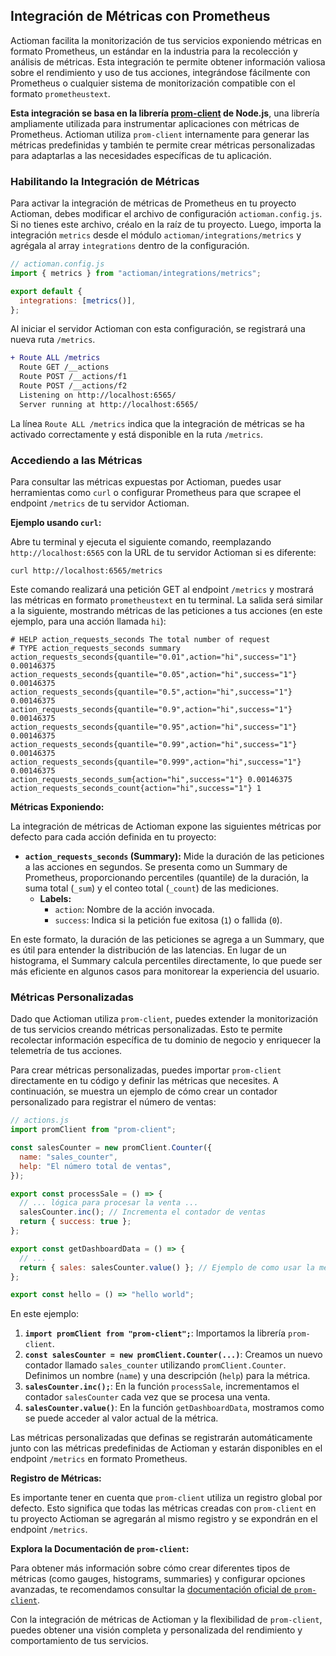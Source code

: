 ## Integración de Métricas con Prometheus

Actioman facilita la monitorización de tus servicios exponiendo métricas en formato Prometheus, un estándar en la industria para la recolección y análisis de métricas. Esta integración te permite obtener información valiosa sobre el rendimiento y uso de tus acciones, integrándose fácilmente con Prometheus o cualquier sistema de monitorización compatible con el formato `prometheustext`.

**Esta integración se basa en la librería [prom-client](https://www.npmjs.com/package/prom-client) de Node.js**, una librería ampliamente utilizada para instrumentar aplicaciones con métricas de Prometheus. Actioman utiliza `prom-client` internamente para generar las métricas predefinidas y también te permite crear métricas personalizadas para adaptarlas a las necesidades específicas de tu aplicación.

### Habilitando la Integración de Métricas

Para activar la integración de métricas de Prometheus en tu proyecto Actioman, debes modificar el archivo de configuración `actioman.config.js`. Si no tienes este archivo, créalo en la raíz de tu proyecto. Luego, importa la integración `metrics` desde el módulo `actioman/integrations/metrics` y agrégala al array `integrations` dentro de la configuración.

```js
// actioman.config.js
import { metrics } from "actioman/integrations/metrics";

export default {
  integrations: [metrics()],
};
```

Al iniciar el servidor Actioman con esta configuración, se registrará una nueva ruta `/metrics`.

```diff
+ Route ALL /metrics
  Route GET /__actions
  Route POST /__actions/f1
  Route POST /__actions/f2
  Listening on http://localhost:6565/
  Server running at http://localhost:6565/
```

La línea `Route ALL /metrics` indica que la integración de métricas se ha activado correctamente y está disponible en la ruta `/metrics`.

### Accediendo a las Métricas

Para consultar las métricas expuestas por Actioman, puedes usar herramientas como `curl` o configurar Prometheus para que scrapee el endpoint `/metrics` de tu servidor Actioman.

**Ejemplo usando `curl`:**

Abre tu terminal y ejecuta el siguiente comando, reemplazando `http://localhost:6565` con la URL de tu servidor Actioman si es diferente:

```shell
curl http://localhost:6565/metrics
```

Este comando realizará una petición GET al endpoint `/metrics` y mostrará las métricas en formato `prometheustext` en tu terminal. La salida será similar a la siguiente, mostrando métricas de las peticiones a tus acciones (en este ejemplo, para una acción llamada `hi`):

```
# HELP action_requests_seconds The total number of request
# TYPE action_requests_seconds summary
action_requests_seconds{quantile="0.01",action="hi",success="1"} 0.00146375
action_requests_seconds{quantile="0.05",action="hi",success="1"} 0.00146375
action_requests_seconds{quantile="0.5",action="hi",success="1"} 0.00146375
action_requests_seconds{quantile="0.9",action="hi",success="1"} 0.00146375
action_requests_seconds{quantile="0.95",action="hi",success="1"} 0.00146375
action_requests_seconds{quantile="0.99",action="hi",success="1"} 0.00146375
action_requests_seconds{quantile="0.999",action="hi",success="1"} 0.00146375
action_requests_seconds_sum{action="hi",success="1"} 0.00146375
action_requests_seconds_count{action="hi",success="1"} 1
```

**Métricas Exponiendo:**

La integración de métricas de Actioman expone las siguientes métricas por defecto para cada acción definida en tu proyecto:

- **`action_requests_seconds` (Summary):** Mide la duración de las peticiones a las acciones en segundos. Se presenta como un Summary de Prometheus, proporcionando percentiles (quantile) de la duración, la suma total (`_sum`) y el conteo total (`_count`) de las mediciones.
  - **Labels:**
    - `action`: Nombre de la acción invocada.
    - `success`: Indica si la petición fue exitosa (`1`) o fallida (`0`).

En este formato, la duración de las peticiones se agrega a un Summary, que es útil para entender la distribución de las latencias. En lugar de un histograma, el Summary calcula percentiles directamente, lo que puede ser más eficiente en algunos casos para monitorear la experiencia del usuario.

### Métricas Personalizadas

Dado que Actioman utiliza `prom-client`, puedes extender la monitorización de tus servicios creando métricas personalizadas. Esto te permite recolectar información específica de tu dominio de negocio y enriquecer la telemetría de tus acciones.

Para crear métricas personalizadas, puedes importar `prom-client` directamente en tu código y definir las métricas que necesites. A continuación, se muestra un ejemplo de cómo crear un contador personalizado para registrar el número de ventas:

```javascript
// actions.js
import promClient from "prom-client";

const salesCounter = new promClient.Counter({
  name: "sales_counter",
  help: "El número total de ventas",
});

export const processSale = () => {
  // ... lógica para procesar la venta ...
  salesCounter.inc(); // Incrementa el contador de ventas
  return { success: true };
};

export const getDashboardData = () => {
  // ...
  return { sales: salesCounter.value() }; // Ejemplo de como usar la metrica
};

export const hello = () => "hello world";
```

En este ejemplo:

1. **`import promClient from "prom-client";`**: Importamos la librería `prom-client`.
2. **`const salesCounter = new promClient.Counter(...)`**: Creamos un nuevo contador llamado `sales_counter` utilizando `promClient.Counter`. Definimos un nombre (`name`) y una descripción (`help`) para la métrica.
3. **`salesCounter.inc();`**: En la función `processSale`, incrementamos el contador `salesCounter` cada vez que se procesa una venta.
4. **`salesCounter.value()`**: En la función `getDashboardData`, mostramos como se puede acceder al valor actual de la métrica.

Las métricas personalizadas que definas se registrarán automáticamente junto con las métricas predefinidas de Actioman y estarán disponibles en el endpoint `/metrics` en formato Prometheus.

**Registro de Métricas:**

Es importante tener en cuenta que `prom-client` utiliza un registro global por defecto. Esto significa que todas las métricas creadas con `prom-client` en tu proyecto Actioman se agregarán al mismo registro y se expondrán en el endpoint `/metrics`.

**Explora la Documentación de `prom-client`:**

Para obtener más información sobre cómo crear diferentes tipos de métricas (como gauges, histograms, summaries) y configurar opciones avanzadas, te recomendamos consultar la [documentación oficial de `prom-client`](https://github.com/siimon/prom-client).

Con la integración de métricas de Actioman y la flexibilidad de `prom-client`, puedes obtener una visión completa y personalizada del rendimiento y comportamiento de tus servicios.
